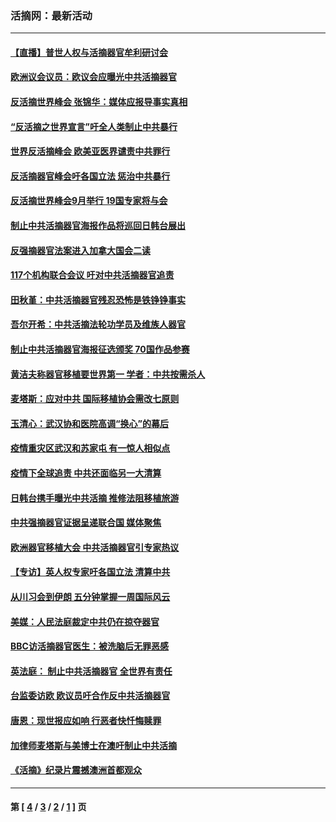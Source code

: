 ### 活摘网：最新活动
---
#### [【直播】普世人权与活摘器官牟利研讨会](../../pages/nf5883/n13425146.md?12110430) 
#### [欧洲议会议员：欧议会应曝光中共活摘器官](../../pages/nf5883/n13336571.md?12110430) 
#### [反活摘世界峰会 张锦华：媒体应报导事实真相](../../pages/nf5883/n13278502.md?12110430) 
#### [“反活摘之世界宣言”吁全人类制止中共暴行](../../pages/nf5883/n13259730.md?12110430) 
#### [世界反活摘峰会 欧美亚医界谴责中共罪行](../../pages/nf5883/n13253550.md?12110430) 
#### [反活摘器官峰会吁各国立法 惩治中共暴行](../../pages/nf5883/n13245052.md?12110430) 
#### [反活摘世界峰会9月举行 19国专家将与会](../../pages/nf5883/n13201492.md?12110430) 
#### [制止中共活摘器官海报作品将巡回日韩台展出](../../pages/nf5883/n13177791.md?12110430) 
#### [反强摘器官法案进入加拿大国会二读](../../pages/nf5883/n13033450.md?12110430) 
#### [117个机构联合会议 吁对中共活摘器官追责](../../pages/nf5883/n12775087.md?12110430) 
#### [田秋堇：中共活摘器官残忍恐怖是铁铮铮事实](../../pages/nf5883/n12702148.md?12110430) 
#### [吾尔开希：中共活摘法轮功学员及维族人器官](../../pages/nf5883/n12693197.md?12110430) 
#### [制止中共活摘器官海报征选颁奖 70国作品参赛](../../pages/nf5883/n12692050.md?12110430) 
#### [黄洁夫称器官移植要世界第一 学者：中共按需杀人](../../pages/nf5883/n12572329.md?12110430) 
#### [麦塔斯：应对中共 国际移植协会需改七原则](../../pages/nf5883/n12514711.md?12110430) 
#### [玉清心：武汉协和医院高调“换心”的幕后](../../pages/nf5883/n12298730.md?12110430) 
#### [疫情重灾区武汉和苏家屯 有一惊人相似点](../../pages/nf5883/n12150824.md?12110430) 
#### [疫情下全球追责 中共还面临另一大清算](../../pages/nf5883/n12070397.md?12110430) 
#### [日韩台携手曝光中共活摘 推修法阻移植旅游](../../pages/nf5883/n11712046.md?12110430) 
#### [中共强摘器官证据呈递联合国 媒体聚焦](../../pages/nf5883/n11546426.md?12110430) 
#### [欧洲器官移植大会 中共活摘器官引专家热议](../../pages/nf5883/n11539095.md?12110430) 
#### [【专访】英人权专家吁各国立法 清算中共](../../pages/nf5883/n11367315.md?12110430) 
#### [从川习会到伊朗 五分钟掌握一周国际风云](../../pages/nf5883/n11338520.md?12110430) 
#### [美媒：人民法庭裁定中共仍在掠夺器官](../../pages/nf5883/n11334897.md?12110430) 
#### [BBC访活摘器官医生：被洗脑后无罪恶感](../../pages/nf5883/n11335935.md?12110430) 
#### [英法庭： 制止中共活摘器官 全世界有责任](../../pages/nf5883/n11330691.md?12110430) 
#### [台监委访欧 欧议员吁合作反中共活摘器官](../../pages/nf5883/n11109190.md?12110430) 
#### [唐恩：现世报应如响 行恶者快忏悔赎罪](../../pages/nf5883/n11104016.md?12110430) 
#### [加律师麦塔斯与美博士在澳吁制止中共活摘](../../pages/nf5883/n10724764.md?12110430) 
#### [《活摘》纪录片震撼澳洲首都观众](../../pages/nf5883/n10722747.md?12110430) 

---
#### 第 [ [4](./4.md?12110430) / [3](./3.md?12110430) / [2](./2.md?12110430) / [1](./1.md?12110430) ] 页
